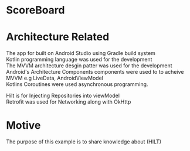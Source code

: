 # ScoreBoard

# Architecture Related
The app for built on Android Studio using Gradle build system<br/>
Kotlin programming language was used for the development<br/>
The MVVM architecture desgin patter was used for the development<br/>
Android's Architecture Components components were used to to acheive MVVM e.g LiveData, AndroidViewModel<br/>
Kotlins Coroutines were used asynchronous programming. <br/>

Hilt is for Injecting Repositories into viewModel<br/>
Retrofit was used for Networking along with OkHttp

# Motive
The purpose of this example is to share knowledge about (HILT)

